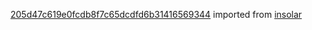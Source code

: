 [205d47c619e0fcdb8f7c65dcdfd6b31416569344](https://github.com/insolar/insolar/commit/205d47c619e0fcdb8f7c65dcdfd6b31416569344) imported from [insolar](https://github.com/insolar/insolar)
